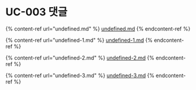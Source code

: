 # UC-003 댓글

{% content-ref url="undefined.md" %}
[undefined.md](undefined.md)
{% endcontent-ref %}

{% content-ref url="undefined-1.md" %}
[undefined-1.md](undefined-1.md)
{% endcontent-ref %}

{% content-ref url="undefined-2.md" %}
[undefined-2.md](undefined-2.md)
{% endcontent-ref %}

{% content-ref url="undefined-3.md" %}
[undefined-3.md](undefined-3.md)
{% endcontent-ref %}
